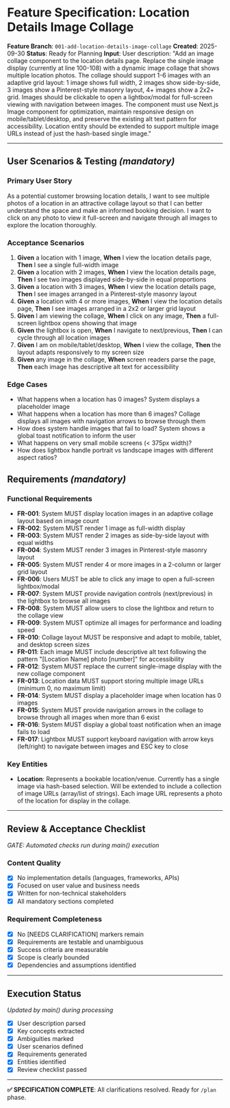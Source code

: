 # Feature Specification: Location Details Image Collage

**Feature Branch**: `001-add-location-details-image-collage`
**Created**: 2025-09-30
**Status**: Ready for Planning
**Input**: User description: "Add an image collage component to the location details page. Replace the single image display (currently at line 100-108) with a dynamic image collage that shows multiple location photos. The collage should support 1-6 images with an adaptive grid layout: 1 image shows full width, 2 images show side-by-side, 3 images show a Pinterest-style masonry layout, 4+ images show a 2x2+ grid. Images should be clickable to open a lightbox/modal for full-screen viewing with navigation between images. The component must use Next.js Image component for optimization, maintain responsive design on mobile/tablet/desktop, and preserve the existing alt text pattern for accessibility. Location entity should be extended to support multiple image URLs instead of just the hash-based single image."

---

## User Scenarios & Testing *(mandatory)*

### Primary User Story

As a potential customer browsing location details, I want to see multiple photos of a location in an attractive collage layout so that I can better understand the space and make an informed booking decision. I want to click on any photo to view it full-screen and navigate through all images to explore the location thoroughly.

### Acceptance Scenarios

1. **Given** a location with 1 image, **When** I view the location details page, **Then** I see a single full-width image
2. **Given** a location with 2 images, **When** I view the location details page, **Then** I see two images displayed side-by-side in equal proportions
3. **Given** a location with 3 images, **When** I view the location details page, **Then** I see images arranged in a Pinterest-style masonry layout
4. **Given** a location with 4 or more images, **When** I view the location details page, **Then** I see images arranged in a 2x2 or larger grid layout
5. **Given** I am viewing the collage, **When** I click on any image, **Then** a full-screen lightbox opens showing that image
6. **Given** the lightbox is open, **When** I navigate to next/previous, **Then** I can cycle through all location images
7. **Given** I am on mobile/tablet/desktop, **When** I view the collage, **Then** the layout adapts responsively to my screen size
8. **Given** any image in the collage, **When** screen readers parse the page, **Then** each image has descriptive alt text for accessibility

### Edge Cases

- What happens when a location has 0 images? System displays a placeholder image
- What happens when a location has more than 6 images? Collage displays all images with navigation arrows to browse through them
- How does system handle images that fail to load? System shows a global toast notification to inform the user
- What happens on very small mobile screens (< 375px width)?
- How does lightbox handle portrait vs landscape images with different aspect ratios?

## Requirements *(mandatory)*

### Functional Requirements

- **FR-001**: System MUST display location images in an adaptive collage layout based on image count
- **FR-002**: System MUST render 1 image as full-width display
- **FR-003**: System MUST render 2 images as side-by-side layout with equal widths
- **FR-004**: System MUST render 3 images in Pinterest-style masonry layout
- **FR-005**: System MUST render 4 or more images in a 2-column or larger grid layout
- **FR-006**: Users MUST be able to click any image to open a full-screen lightbox/modal
- **FR-007**: System MUST provide navigation controls (next/previous) in the lightbox to browse all images
- **FR-008**: System MUST allow users to close the lightbox and return to the collage view
- **FR-009**: System MUST optimize all images for performance and loading speed
- **FR-010**: Collage layout MUST be responsive and adapt to mobile, tablet, and desktop screen sizes
- **FR-011**: Each image MUST include descriptive alt text following the pattern "[Location Name] photo [number]" for accessibility
- **FR-012**: System MUST replace the current single-image display with the new collage component
- **FR-013**: Location data MUST support storing multiple image URLs (minimum 0, no maximum limit)
- **FR-014**: System MUST display a placeholder image when location has 0 images
- **FR-015**: System MUST provide navigation arrows in the collage to browse through all images when more than 6 exist
- **FR-016**: System MUST display a global toast notification when an image fails to load
- **FR-017**: Lightbox MUST support keyboard navigation with arrow keys (left/right) to navigate between images and ESC key to close

### Key Entities

- **Location**: Represents a bookable location/venue. Currently has a single image via hash-based selection. Will be extended to include a collection of image URLs (array/list of strings). Each image URL represents a photo of the location for display in the collage.

---

## Review & Acceptance Checklist
*GATE: Automated checks run during main() execution*

### Content Quality
- [x] No implementation details (languages, frameworks, APIs)
- [x] Focused on user value and business needs
- [x] Written for non-technical stakeholders
- [x] All mandatory sections completed

### Requirement Completeness
- [x] No [NEEDS CLARIFICATION] markers remain
- [x] Requirements are testable and unambiguous
- [x] Success criteria are measurable
- [x] Scope is clearly bounded
- [x] Dependencies and assumptions identified

---

## Execution Status
*Updated by main() during processing*

- [x] User description parsed
- [x] Key concepts extracted
- [x] Ambiguities marked
- [x] User scenarios defined
- [x] Requirements generated
- [x] Entities identified
- [x] Review checklist passed

---

**✅ SPECIFICATION COMPLETE**: All clarifications resolved. Ready for `/plan` phase.
